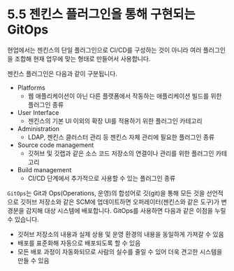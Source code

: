 # 5.5 젠킨스 플러그인을 통해 구현되는 GitOps

현업에서는 젠킨스의 단일 플러그인으로 CI/CD를 구성하는 것이 아니라 여러 플러그인을 조합해 현재 업무에 맞는 형태로 만들어서 사용합니다.

젠킨스 플러그인은 다음과 같이 구분됩니다.

- Platforms
  - 웹 애플리케이션이 아닌 다른 플랫폼에서 작동하는 애플리케이션 빌드를 위한 플러그인 종류
- User Interface
  - 젠킨스의 기본 UI 이외의 확장 UI를 적용하기 위한 플러그인 카테고리
- Administration
  - LDAP, 젠킨스 클러스터 관리 등 젠킨스 자체 관리에 필요한 플러그인 종류
- Source code management
  - 깃허브 및 깃랩과 같은 소스 코드 저장소의 연결이나 관리를 위한 플러그인 카테고리
- Build management
  - CI/CD 단계에서 추가적으로 사용할 수 있는 플러그인 종류

`GitOps`는 Git과 Ops(Operations, 운영)의 합성어로 깃(git)을 통해 모든 것을 선언적으로 깃허브 저장소와 같은 SCM에 업데이트하면 오퍼레이터(젠킨스와 같은 도구)가 변경분을 감지해 대상
시스템에 배포합니다.
GitOps를 사용하면 다음과 같은 이점을 누릴 수 있습니다.

- 깃허브 저장소의 내용과 실제 상용 및 운영 환경의 내용을 동일하게 가져갈 수 있음
- 배포를 표준화해 자동으로 배포되도록 할 수 있음
- 모든 배포 과정이 자동화되므로 사람의 실수를 줄일 수 있어 더욱 견고한 시스템을 만들 수 있음
